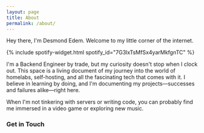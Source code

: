 ```yaml
---
layout: page
title: About
permalink: /about/
---
```


Hey there, I'm Desmond Edem. Welcome to my little corner of the internet.

{% include spotify-widget.html spotify_id="7G3lxTsMfSx4yarMkfgnTC" %}

I'm a Backend Engineer by trade, but my curiosity doesn't stop when I clock out. This space is a living document of my journey into the world of homelabs, self-hosting, and all the fascinating tech that comes with it. I believe in learning by doing, and I'm documenting my projects—successes and failures alike—right here.

When I'm not tinkering with servers or writing code, you can probably find me immersed in a video game or exploring new music.

<h3>Get in Touch</h3>

<div class="social-links">
  <a href="https://www.linkedin.com/in/desmondedem" target="_blank" title="LinkedIn">
    <i class="fab fa-linkedin"></i>
  </a>
  <a href="https://github.com/meetKazuki" target="_blank" title="Github">
    <i class="fab fa-github"></i>
  </a>
  <a href="mailto:meetdesmond.edem@gmail.com" title="Email">
    <i class="fas fa-envelope"></i>
  </a>
</div>
